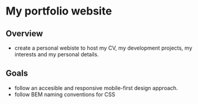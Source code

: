 # My portfolio website

## Overview
- create a personal webiste to host my CV, my development projects, my interests and my personal details.

## Goals
- follow an accesible and responsive mobile-first design approach.
- follow BEM naming conventions for CSS
